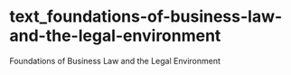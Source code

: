 # text_foundations-of-business-law-and-the-legal-environment
Foundations of Business Law and the Legal Environment
